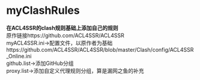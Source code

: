 # myClashRules
**在ACL4SSR的clash规则基础上添加自己的规则**  
原作链接https://github.com/ACL4SSR/ACL4SSR  
myACL4SSR.ini->配置文件，以原作者为基础https://github.com/ACL4SSR/ACL4SSR/blob/master/Clash/config/ACL4SSR_Online.ini  
github.list->添加GitHub分组  
proxy.list->添加自定义代理规则分组，算是漏网之鱼的补充  
